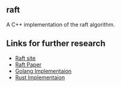 ## raft
A C++ implementation of the raft algorithm.

## Links for further research
* [Raft site](https://raft.github.io/)
* [Raft Paper](https://raft.github.io/raft.pdf)
* [Golang Implementaion](https://github.com/etcd-io/raft)
* [Rust Implementaion](https://github.com/tikv/raft-rs)